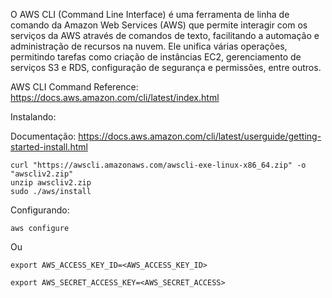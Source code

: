 O AWS CLI (Command Line Interface) é uma ferramenta de linha de comando da Amazon Web Services (AWS) que permite interagir com os serviços da AWS através de comandos de texto, facilitando a automação e administração de recursos na nuvem. Ele unifica várias operações, permitindo tarefas como criação de instâncias EC2, gerenciamento de serviços S3 e RDS, configuração de segurança e permissões, entre outros.

AWS CLI Command Reference: https://docs.aws.amazon.com/cli/latest/index.html

Instalando:

Documentação: https://docs.aws.amazon.com/cli/latest/userguide/getting-started-install.html

    curl "https://awscli.amazonaws.com/awscli-exe-linux-x86_64.zip" -o "awscliv2.zip"
    unzip awscliv2.zip
    sudo ./aws/install

Configurando:

    aws configure

Ou

    export AWS_ACCESS_KEY_ID=<AWS_ACCESS_KEY_ID>

    export AWS_SECRET_ACCESS_KEY=<AWS_SECRET_ACCESS>